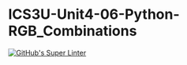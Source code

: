 # ICS3U-Unit4-06-Python-RGB_Combinations

[![GitHub's Super Linter](https://github.com/Mikayla-Barthelette-1/ICS3U-Unit4-06-Python-RGB_Combinations/workflows/GitHub's%20Super%20Linter/badge.svg)](https://github.com/Mikayla-Barthelette-1/ICS3U-Unit4-06-Python-RGB_Combinations/actions)
